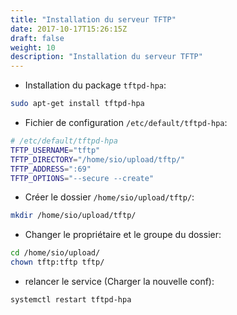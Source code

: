 ```yaml
---
title: "Installation du serveur TFTP"
date: 2017-10-17T15:26:15Z
draft: false
weight: 10
description: "Installation du serveur TFTP"
---
```


- Installation du package `tftpd-hpa`:
```bash  
sudo apt-get install tftpd-hpa
```

- Fichier de configuration `/etc/default/tftpd-hpa`:
```bash
# /etc/default/tftpd-hpa
TFTP_USERNAME="tftp"
TFTP_DIRECTORY="/home/sio/upload/tftp/"
TFTP_ADDRESS=":69"
TFTP_OPTIONS="--secure --create"
```

- Créer le dossier `/home/sio/upload/tftp/`:
```bash
mkdir /home/sio/upload/tftp/
```

- Changer le propriétaire et le groupe du dossier:
```bash  
cd /home/sio/upload/
chown tftp:tftp tftp/
```

- relancer le service (Charger la nouvelle conf):
```bash  
systemctl restart tftpd-hpa
```
